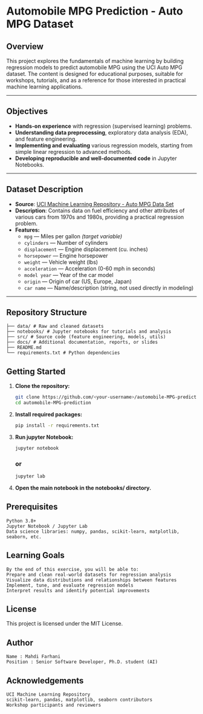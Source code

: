# Automobile MPG Prediction - Auto MPG Dataset


## Overview

This project explores the fundamentals of machine learning by building regression models to predict automobile MPG using the UCI Auto MPG dataset. The content is designed for educational purposes, suitable for workshops, tutorials, and as a reference for those interested in practical machine learning applications.

---

## Objectives

- **Hands-on experience** with regression (supervised learning) problems.
- **Understanding data preprocessing**, exploratory data analysis (EDA), and feature engineering.
- **Implementing and evaluating** various regression models, starting from simple linear regression to advanced methods.
- **Developing reproducible and well-documented code** in Jupyter Notebooks.

---

## Dataset Description

- **Source**: [UCI Machine Learning Repository - Auto MPG Data Set](https://archive.ics.uci.edu/ml/datasets/auto+mpg)
- **Description**: Contains data on fuel efficiency and other attributes of various cars from 1970s and 1980s, providing a practical regression problem.
- **Features:**
  - `mpg` — Miles per gallon *(target variable)*
  - `cylinders` — Number of cylinders
  - `displacement` — Engine displacement (cu. inches)
  - `horsepower` — Engine horsepower
  - `weight` — Vehicle weight (lbs)
  - `acceleration` — Acceleration (0-60 mph in seconds)
  - `model year` — Year of the car model
  - `origin` — Origin of car (US, Europe, Japan)
  - `car name` — Name/description (string, not used directly in modeling)

---

## Repository Structure
    ├── data/ # Raw and cleaned datasets   
    ├── notebooks/ # Jupyter notebooks for tutorials and analysis   
    ├── src/ # Source code (feature engineering, models, utils)   
    ├── docs/ # Additional documentation, reports, or slides    
    ├── README.md    
    └── requirements.txt # Python dependencies


## Getting Started

1. **Clone the repository:**

   ```bash
   git clone https://github.com/<your-username>/automobile-MPG-prediction.git
   cd automobile-MPG-prediction
   ```
2. **Install required packages:**
   ```bash
   pip install -r requirements.txt
   ```
3. **Run jupyter Notebook:**   
    ```bash
    jupyter notebook
    ```
    ### or

    ```bash
    jupyter lab
    ```

4. **Open the main notebook in the notebooks/ directory.**

## Prerequisites
    
    Python 3.8+
    Jupyter Notebook / Jupyter Lab
    Data science libraries: numpy, pandas, scikit-learn, matplotlib, seaborn, etc.

## Learning Goals
    By the end of this exercise, you will be able to:   
    Prepare and clean real-world datasets for regression analysis
    Visualize data distributions and relationships between features
    Implement, tune, and evaluate regression models
    Interpret results and identify potential improvements

## License
This project is licensed under the MIT License.


## Author
    Name : Mahdi Farhani  
    Position : Senior Software Developer, Ph.D. student (AI)

## Acknowledgements
    UCI Machine Learning Repository   
    scikit-learn, pandas, matplotlib, seaborn contributors   
    Workshop participants and reviewers   